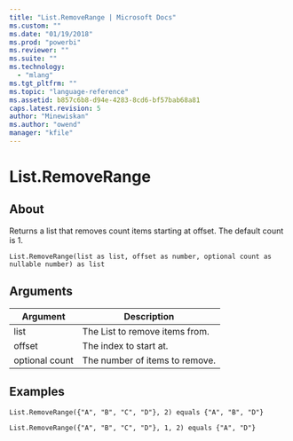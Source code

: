 ```yaml
---
title: "List.RemoveRange | Microsoft Docs"
ms.custom: ""
ms.date: "01/19/2018"
ms.prod: "powerbi"
ms.reviewer: ""
ms.suite: ""
ms.technology: 
  - "mlang"
ms.tgt_pltfrm: ""
ms.topic: "language-reference"
ms.assetid: b857c6b8-d94e-4283-8cd6-bf57bab68a81
caps.latest.revision: 5
author: "Minewiskan"
ms.author: "owend"
manager: "kfile"
---
```

# List.RemoveRange

  
## About  
Returns a list that removes count items starting at offset.  The default count is 1.  
  
```  
List.RemoveRange(list as list, offset as number, optional count as nullable number) as list  
```  
  
## Arguments  
  
|Argument|Description|  
|------------|---------------|  
|list|The List to remove items from.|  
|offset|The index to start at.|  
|optional count|The number of items to remove.|  
  
## Examples  
  
```  
List.RemoveRange({"A", "B", "C", "D"}, 2) equals {"A", "B", "D"}  
```  
  
```  
List.RemoveRange({"A", "B", "C", "D"}, 1, 2) equals {"A", "D"}  
```  
